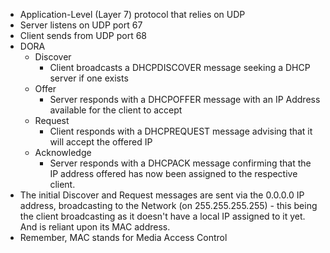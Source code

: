 - Application-Level (Layer 7) protocol that relies on UDP 
- Server listens on UDP port 67
- Client sends from UDP port 68
- DORA
	- Discover
		- Client broadcasts a DHCPDISCOVER message seeking a DHCP server if one exists
	- Offer
		- Server responds with a DHCPOFFER message with an IP Address available for the client to accept
	- Request
		- Client responds with a DHCPREQUEST message advising that it will accept the offered IP
	- Acknowledge
		- Server responds with a DHCPACK message confirming that the IP address offered has now been assigned to the respective client.
- The initial Discover and Request messages are sent via the 0.0.0.0 IP address, broadcasting to the Network (on 255.255.255.255) - this being the client broadcasting as it doesn't have a local IP assigned to it yet. And is reliant upon its MAC address. 
- Remember, MAC stands for Media Access Control